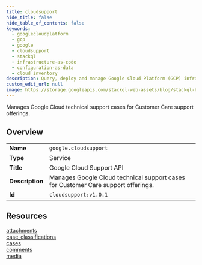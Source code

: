 ```yaml
---
title: cloudsupport
hide_title: false
hide_table_of_contents: false
keywords:
  - googlecloudplatform
  - gcp
  - google
  - cloudsupport
  - stackql
  - infrastructure-as-code
  - configuration-as-data
  - cloud inventory
description: Query, deploy and manage Google Cloud Platform (GCP) infrastructure and resources using SQL
custom_edit_url: null
image: https://storage.googleapis.com/stackql-web-assets/blog/stackql-blog-post-featured-image.png
---
```

Manages Google Cloud technical support cases for Customer Care support offerings.   
    

## Overview
<table><tbody>
<tr><td><b>Name</b></td><td><code>google.cloudsupport</code></td></tr>
<tr><td><b>Type</b></td><td>Service</td></tr>
<tr><td><b>Title</b></td><td>Google Cloud Support API</td></tr>
<tr><td><b>Description</b></td><td>Manages Google Cloud technical support cases for Customer Care support offerings. </td></tr>
<tr><td><b>Id</b></td><td><code>cloudsupport:v1.0.1</code></td></tr>
</tbody></table>

## Resources
<div class="row">
<div class="providerDocColumn">
<a href="/providers/google/cloudsupport/attachments/">attachments</a><br />
<a href="/providers/google/cloudsupport/case_classifications/">case_classifications</a><br />
<a href="/providers/google/cloudsupport/cases/">cases</a><br />
</div>
<div class="providerDocColumn">
<a href="/providers/google/cloudsupport/comments/">comments</a><br />
<a href="/providers/google/cloudsupport/media/">media</a><br />
</div>
</div>
